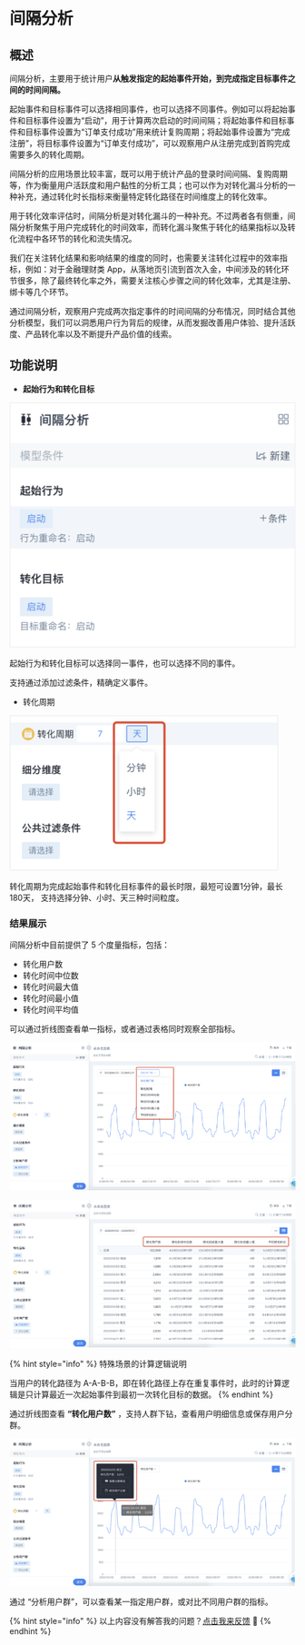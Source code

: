 # 间隔分析

## 概述

间隔分析，主要用于统计用户**从触发指定的起始事件开始，到完成指定目标事件之间的时间间隔。**

起始事件和目标事件可以选择相同事件，也可以选择不同事件。例如可以将起始事件和目标事件设置为“启动”，用于计算两次启动的时间间隔；将起始事件和目标事件和目标事件设置为“订单支付成功”用来统计复购周期；将起始事件设置为“完成注册”，将目标事件设置为“订单支付成功”，可以观察用户从注册完成到首购完成需要多久的转化周期。

间隔分析的应用场景比较丰富，既可以用于统计产品的登录时间间隔、复购周期等，作为衡量用户活跃度和用户黏性的分析工具；也可以作为对转化漏斗分析的一种补充，通过转化时长指标来衡量特定转化路径在时间维度上的转化效率。

用于转化效率评估时，间隔分析是对转化漏斗的一种补充。不过两者各有侧重，间隔分析聚焦于用户完成转化的时间效率，而转化漏斗聚焦于转化的结果指标以及转化流程中各环节的转化和流失情况。

我们在关注转化结果和影响结果的维度的同时，也需要关注转化过程中的效率指标，例如：对于金融理财类 App，从落地页引流到首次入金，中间涉及的转化环节很多，除了最终转化率之外，需要关注核心步骤之间的转化效率，尤其是注册、绑卡等几个环节。

通过间隔分析，观察用户完成两次指定事件的时间间隔的分布情况，同时结合其他分析模型，我们可以洞悉用户行为背后的规律，从而发掘改善用户体验、提升活跃度、产品转化率以及不断提升产品价值的线索。

## 功能说明

* **起始行为和转化目标**

![](../../.gitbook/assets/image%20%28477%29.png)

起始行为和转化目标可以选择同一事件，也可以选择不同的事件。

支持通过添加过滤条件，精确定义事件。

* 转化周期

![](../../.gitbook/assets/image%20%28476%29.png)

转化周期为完成起始事件和转化目标事件的最长时限，最短可设置1分钟，最长180天， 支持选择分钟、小时、天三种时间粒度。

### 结果展示

间隔分析中目前提供了 5 个度量指标，包括： 

* 转化用户数 
* 转化时间中位数 
* 转化时间最大值 
* 转化时间最小值 
* 转化时间平均值

可以通过折线图查看单一指标，或者通过表格同时观察全部指标。

![](../../.gitbook/assets/image%20%28474%29.png)

![](../../.gitbook/assets/image%20%28475%29.png)

{% hint style="info" %}
特殊场景的计算逻辑说明

当用户的转化路径为 A-A-B-B，即在转化路径上存在重复事件时，此时的计算逻辑是只计算最近一次起始事件到最初一次转化目标的数据。
{% endhint %}



通过折线图查看  **“转化用户数”**  ，支持人群下钻，查看用户明细信息或保存用户分群。 

![](../../.gitbook/assets/image%20%28472%29.png)

通过 “分析用户群”，可以查看某一指定用户群，或对比不同用户群的指标。



{% hint style="info" %}
以上内容没有解答我的问题？[点击我来反馈](https://support.qq.com/products/118522/) 🚀
{% endhint %}


